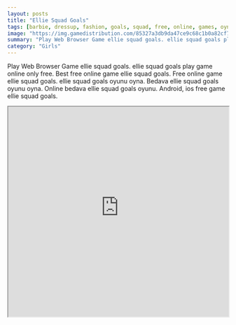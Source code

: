 ```yaml
---
layout: posts
title: "Ellie Squad Goals"
tags: [barbie, dressup, fashion, goals, squad, free, online, games, oyna, game, free, games, play, play, games]
image: "https://img.gamedistribution.com/85327a3db9da47ce9c68c1b0a82cf704.jpg"
summary: "Play Web Browser Game ellie squad goals. ellie squad goals play game online only free. Best free online game ellie squad goals. Free online game ellie squad goals. ellie squad goals oyunu oyna. Bedava ellie squad goals oyunu oyna. Online bedava ellie squad goals oyunu. Android, ios free game ellie squad goals."
category: "Girls"
---
```


Play Web Browser Game ellie squad goals. ellie squad goals play game online only free. Best free online game ellie squad goals. Free online game ellie squad goals. ellie squad goals oyunu oyna. Bedava ellie squad goals oyunu oyna. Online bedava ellie squad goals oyunu. Android, ios free game ellie squad goals.

<iframe width="100%" height="480px;" src="https://html5.gamedistribution.com/85327a3db9da47ce9c68c1b0a82cf704/"></iframe>